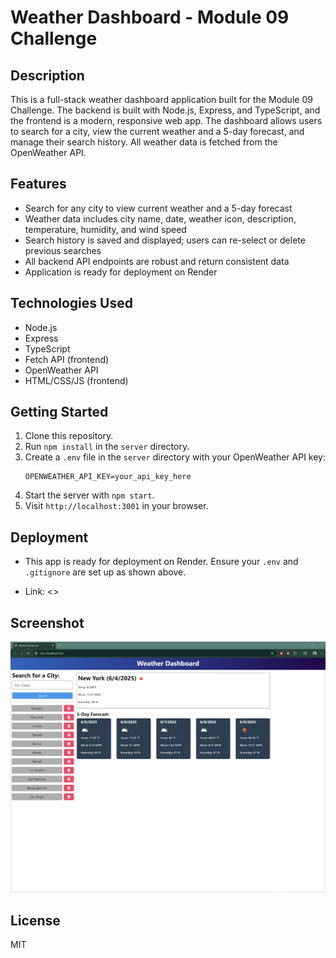 # Weather Dashboard - Module 09 Challenge

## Description
This is a full-stack weather dashboard application built for the Module 09 Challenge. The backend is built with Node.js, Express, and TypeScript, and the frontend is a modern, responsive web app. The dashboard allows users to search for a city, view the current weather and a 5-day forecast, and manage their search history. All weather data is fetched from the OpenWeather API.

## Features
- Search for any city to view current weather and a 5-day forecast
- Weather data includes city name, date, weather icon, description, temperature, humidity, and wind speed
- Search history is saved and displayed; users can re-select or delete previous searches
- All backend API endpoints are robust and return consistent data
- Application is ready for deployment on Render

## Technologies Used
- Node.js
- Express
- TypeScript
- Fetch API (frontend)
- OpenWeather API
- HTML/CSS/JS (frontend)

## Getting Started
1. Clone this repository.
2. Run `npm install` in the `server` directory.
3. Create a `.env` file in the `server` directory with your OpenWeather API key:
   ```
   OPENWEATHER_API_KEY=your_api_key_here
   ```
4. Start the server with `npm start`.
5. Visit `http://localhost:3001` in your browser.

## Deployment
- This app is ready for deployment on Render. Ensure your `.env` and `.gitignore` are set up as shown above.

- Link: <>

## Screenshot
![Weather Dashboard Screenshot](./Assets/Screenshot.png)

## License
MIT

